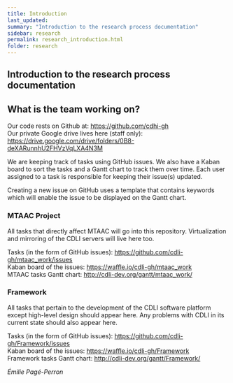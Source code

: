 ```yaml
---
title: Introduction
last_updated:
summary: "Introduction to the research process documentation"
sidebar: research
permalink: research_introduction.html
folder: research
---
```

## Introduction to the research process documentation




## What is the team working on?
Our code rests on Github at: <https://github.com/cdhi-gh>   
Our private Google drive lives here (staff only): <https://drive.google.com/drive/folders/0B8-deXARunnhU2FHVzVqLXA4N3M>  


We are keeping track of tasks using GitHub issues. We also have a Kaban board to sort the tasks and a Gantt chart to track them over time. Each user assigned to a task is responsible for keeping their issue(s) updated.  

Creating a new issue on GitHub uses a template that contains keywords which will enable the issue to be displayed on the Gantt chart.   

### MTAAC Project
All tasks that directly affect MTAAC will go into this repository. Virtualization and mirroring of the CDLI servers will live here too.

Tasks (in the form of GitHub issues): <https://github.com/cdli-gh/mtaac_work/issues>  
Kaban board of the issues: <https://waffle.io/cdli-gh/mtaac_work>  
MTAAC tasks Gantt chart: <http://cdli-dev.org/gantt/mtaac_work/>  

### Framework
All tasks that pertain to the development of the CDLI software platform except high-level design should appear here. Any problems with CDLI in its current state should also appear here.

Tasks (in the form of GitHub issues): <https://github.com/cdli-gh/Framework/issues>  
Kaban board of the issues: <https://waffle.io/cdli-gh/Framework>  
Framework tasks Gantt chart: <http://cdli-dev.org/gantt/Framework/>  




*Émilie Pagé-Perron*
